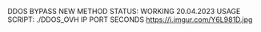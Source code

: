 DDOS BYPASS NEW METHOD
STATUS: WORKING 20.04.2023
USAGE SCRIPT: ./DDOS_OVH IP PORT SECONDS
https://i.imgur.com/Y6L981D.jpg
